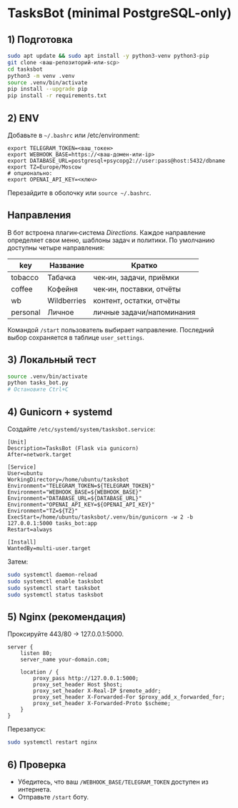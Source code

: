# TasksBot (minimal PostgreSQL-only)

## 1) Подготовка
```bash
sudo apt update && sudo apt install -y python3-venv python3-pip
git clone <ваш-репозиторий-или-scp>
cd tasksbot
python3 -m venv .venv
source .venv/bin/activate
pip install --upgrade pip
pip install -r requirements.txt
```

## 2) ENV
Добавьте в `~/.bashrc` или /etc/environment:
```
export TELEGRAM_TOKEN=<ваш_токен>
export WEBHOOK_BASE=https://<ваш-домен-или-ip>
export DATABASE_URL=postgresql+psycopg2://user:pass@host:5432/dbname
export TZ=Europe/Moscow
# опционально:
export OPENAI_API_KEY=<ключ>
```
Перезайдите в оболочку или `source ~/.bashrc`.

## Направления

В бот встроена плагин‑система *Directions*. Каждое направление определяет свои
меню, шаблоны задач и политики. По умолчанию доступны четыре направления:

| key      | Название    | Кратко                   |
|----------|-------------|--------------------------|
| tobacco  | Табачка     | чек‑ин, задачи, приёмки   |
| coffee   | Кофейня     | чек‑ин, поставки, отчёты |
| wb       | Wildberries | контент, остатки, отчёты |
| personal | Личное      | личные задачи/напоминания|

Командой `/start` пользователь выбирает направление. Последний выбор
сохраняется в таблице `user_settings`.

## 3) Локальный тест
```bash
source .venv/bin/activate
python tasks_bot.py
# Остановите Ctrl+C
```

## 4) Gunicorn + systemd
Создайте `/etc/systemd/system/tasksbot.service`:
```
[Unit]
Description=TasksBot (Flask via gunicorn)
After=network.target

[Service]
User=ubuntu
WorkingDirectory=/home/ubuntu/tasksbot
Environment="TELEGRAM_TOKEN=${TELEGRAM_TOKEN}"
Environment="WEBHOOK_BASE=${WEBHOOK_BASE}"
Environment="DATABASE_URL=${DATABASE_URL}"
Environment="OPENAI_API_KEY=${OPENAI_API_KEY}"
Environment="TZ=${TZ}"
ExecStart=/home/ubuntu/tasksbot/.venv/bin/gunicorn -w 2 -b 127.0.0.1:5000 tasks_bot:app
Restart=always

[Install]
WantedBy=multi-user.target
```
Затем:
```bash
sudo systemctl daemon-reload
sudo systemctl enable tasksbot
sudo systemctl start tasksbot
sudo systemctl status tasksbot
```

## 5) Nginx (рекомендация)
Проксируйте 443/80 → 127.0.0.1:5000.

```
server {
    listen 80;
    server_name your-domain.com;

    location / {
        proxy_pass http://127.0.0.1:5000;
        proxy_set_header Host $host;
        proxy_set_header X-Real-IP $remote_addr;
        proxy_set_header X-Forwarded-For $proxy_add_x_forwarded_for;
        proxy_set_header X-Forwarded-Proto $scheme;
    }
}
```

Перезапуск:
```bash
sudo systemctl restart nginx
```

## 6) Проверка
- Убедитесь, что ваш `/WEBHOOK_BASE/TELEGRAM_TOKEN` доступен из интернета.
- Отправьте `/start` боту.
```